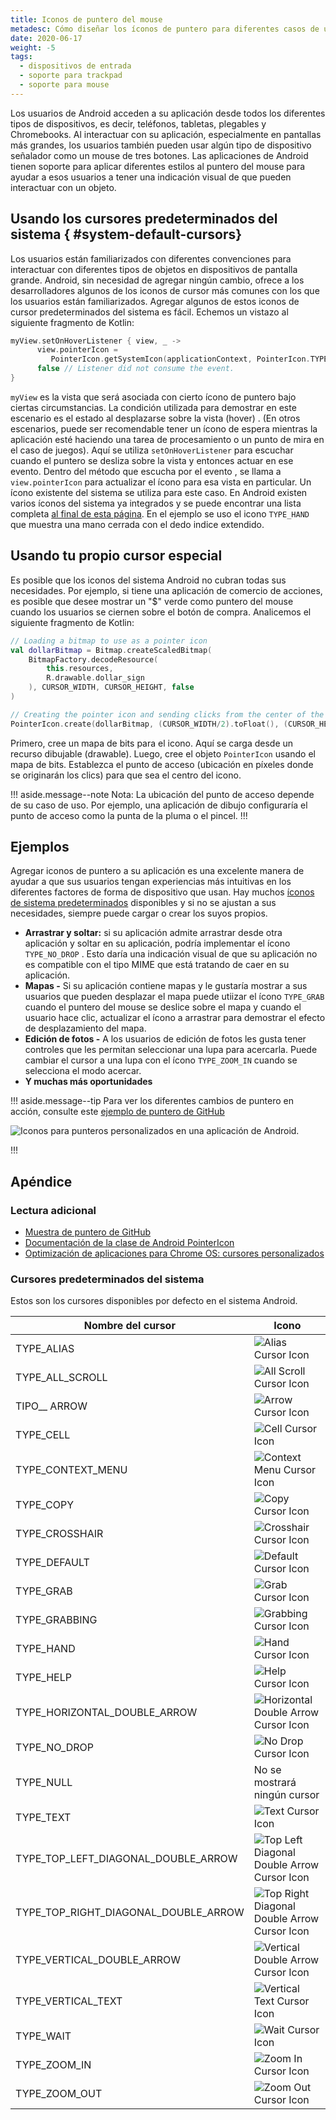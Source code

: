 ```yaml
---
title: Iconos de puntero del mouse
metadesc: Cómo diseñar los íconos de puntero para diferentes casos de uso.
date: 2020-06-17
weight: -5
tags:
  - dispositivos de entrada
  - soporte para trackpad
  - soporte para mouse
---
```


Los usuarios de Android acceden a su aplicación desde todos los diferentes tipos de dispositivos, es decir, teléfonos, tabletas, plegables y Chromebooks. Al interactuar con su aplicación, especialmente en pantallas más grandes, los usuarios también pueden usar algún tipo de dispositivo señalador como un mouse de tres botones. Las aplicaciones de Android tienen soporte para aplicar diferentes estilos al puntero del mouse para ayudar a esos usuarios a tener una indicación visual de que pueden interactuar con un objeto.

## Usando los cursores predeterminados del sistema { #system-default-cursors}

Los usuarios están familiarizados con diferentes convenciones para interactuar con diferentes tipos de objetos en dispositivos de pantalla grande. Android, sin necesidad de agregar ningún cambio, ofrece a los desarrolladores algunos de los iconos de cursor más comunes con los que los usuarios están familiarizados. Agregar algunos de estos iconos de cursor predeterminados del sistema es fácil. Echemos un vistazo al siguiente fragmento de Kotlin:

```kotlin {title="Sample Kotlin" .code-figure}
myView.setOnHoverListener { view, _ ->
      view.pointerIcon =
         PointerIcon.getSystemIcon(applicationContext, PointerIcon.TYPE_HAND)
      false // Listener did not consume the event.
}
```

`myView` es la vista que será asociada con cierto ícono de puntero bajo ciertas circumstancias. La condición utilizada para demostrar en este escenario es el estado al desplazarse sobre la vista (hover) . (En otros escenarios, puede ser recomendable tener un ícono de espera mientras la aplicación esté haciendo una tarea de procesamiento o un punto de mira en el caso de juegos). Aquí se utiliza `setOnHoverListener` para escuchar cuando el puntero se desliza sobre la vista y entonces actuar en ese evento. Dentro del método que escucha por el evento , se llama a `view.pointerIcon` para actualizar el ícono para esa vista en particular. Un ícono existente del sistema se utiliza para este caso. En Android existen varios íconos del sistema ya integrados y se puede encontrar una lista completa [al final de esta página](/{{locale.code}}/android/pointer-styling#system-default-cursors). En el ejemplo se uso el icono `TYPE_HAND` que muestra una mano cerrada con el dedo indice extendido.

## Usando tu propio cursor especial

Es posible que los iconos del sistema Android no cubran todas sus necesidades. Por ejemplo, si tiene una aplicación de comercio de acciones, es posible que desee mostrar un "\$" verde como puntero del mouse cuando los usuarios se ciernen sobre el botón de compra. Analicemos el siguiente fragmento de Kotlin:

```kotlin {title="Sample Kotlin" .code-figure}
// Loading a bitmap to use as a pointer icon
val dollarBitmap = Bitmap.createScaledBitmap(
    BitmapFactory.decodeResource(
        this.resources,
        R.drawable.dollar_sign
    ), CURSOR_WIDTH, CURSOR_HEIGHT, false
)

// Creating the pointer icon and sending clicks from the center of the mouse icon
PointerIcon.create(dollarBitmap, (CURSOR_WIDTH/2).toFloat(), (CURSOR_HEIGHT/2).toFloat())
```

Primero, cree un mapa de bits para el icono. Aquí se carga desde un recurso dibujable (drawable). Luego, cree el objeto `PointerIcon` usando el mapa de bits. Establezca el punto de acceso (ubicación en píxeles donde se originarán los clics) para que sea el centro del icono.

!!! aside.message--note
Nota: La ubicación del punto de acceso depende de su caso de uso. Por ejemplo, una aplicación de dibujo configuraría el punto de acceso como la punta de la pluma o el pincel.
!!!

## Ejemplos

Agregar iconos de puntero a su aplicación es una excelente manera de ayudar a que sus usuarios tengan experiencias más intuitivas en los diferentes factores de forma de dispositivo que usan. Hay muchos [íconos de sistema predeterminados](/{{locale.code}}/android/pointer-styling#system-default-cursors) disponibles y si no se ajustan a sus necesidades, siempre puede cargar o crear los suyos propios.

- **Arrastrar y soltar:** si su aplicación admite arrastrar desde otra aplicación y soltar en su aplicación, podría implementar el ícono `TYPE_NO_DROP` . Esto daría una indicación visual de que su aplicación no es compatible con el tipo MIME que está tratando de caer en su aplicación.
- **Mapas -** Si su aplicación contiene mapas y le gustaría mostrar a sus usuarios que pueden desplazar el mapa puede utiizar el ícono `TYPE_GRAB` cuando el puntero del mouse se deslice sobre el mapa y cuando el usuario hace clic, actualizar el ícono a arrastrar para demostrar el efecto de desplazamiento del mapa.
- **Edición de fotos -** A los usuarios de edición de fotos les gusta tener controles que les permitan seleccionar una lupa para acercarla. Puede cambiar el cursor a una lupa con el ícono `TYPE_ZOOM_IN` cuando se selecciona el modo acercar.
- **Y muchas más oportunidades**

!!! aside.message--tip
Para ver los diferentes cambios de puntero en acción, consulte este [ejemplo de puntero de GitHub](https://github.com/chromeos/pointer-icon-sample)

![Iconos para punteros personalizados en una aplicación de Android.](ix://android/pointer-styling/pointer-icon.gif)

!!!

## Apéndice

### Lectura adicional

- [Muestra de puntero de GitHub](https://github.com/chromeos/pointer-icon-sample)
- [Documentación de la clase de Android PointerIcon](https://developer.android.com/reference/android/view/PointerIcon?hl={{locale.code}})
- [Optimización de aplicaciones para Chrome OS: cursores personalizados](https://developer.android.com/topic/arc/optimizing?hl={{locale.code}}#custom-cursors)

### Cursores predeterminados del sistema

Estos son los cursores disponibles por defecto en el sistema Android.

| Nombre del cursor                    | Icono                                                                                                                                                |
| ------------------------------------ | ---------------------------------------------------------------------------------------------------------------------------------------------------- |
| TYPE_ALIAS                           | ![Alias Cursor Icon](ix://android/pointer-styling/Mouse-Pointer0.png 'Cursor de alias')                                                              |
| TYPE_ALL_SCROLL                      | ![All Scroll Cursor Icon](ix://android/pointer-styling/Mouse-Pointer1.png 'Todos los cursores de desplazamiento')                                    |
| TIPO\_\_ ARROW                       | ![Arrow Cursor Icon](ix://android/pointer-styling/Mouse-Pointer2.png 'Cursor de la flecha')                                                          |
| TYPE_CELL                            | ![Cell Cursor Icon](ix://android/pointer-styling/Mouse-Pointer3.png 'Cursor Celular')                                                                |
| TYPE_CONTEXT_MENU                    | ![Context Menu Cursor Icon](ix://android/pointer-styling/Mouse-Pointer4.png 'Cursor del menú contextual')                                            |
| TYPE_COPY                            | ![Copy Cursor Icon](ix://android/pointer-styling/Mouse-Pointer5.png 'Copiar cursor')                                                                 |
| TYPE_CROSSHAIR                       | ![Crosshair Cursor Icon](ix://android/pointer-styling/Mouse-Pointer6.png 'Cursor en forma de cruz')                                                  |
| TYPE_DEFAULT                         | ![Default Cursor Icon](ix://android/pointer-styling/Mouse-Pointer7.png 'Cursor predeterminado')                                                      |
| TYPE_GRAB                            | ![Grab Cursor Icon](ix://android/pointer-styling/Mouse-Pointer8.png 'Agarrar cursor')                                                                |
| TYPE_GRABBING                        | ![Grabbing Cursor Icon](ix://android/pointer-styling/Mouse-Pointer9.png 'Agarrando el cursor')                                                       |
| TYPE_HAND                            | ![Hand Cursor Icon](ix://android/pointer-styling/Mouse-Pointer10.png 'Cursor de mano')                                                               |
| TYPE_HELP                            | ![Help Cursor Icon](ix://android/pointer-styling/Mouse-Pointer11.png 'Cursor de ayuda')                                                              |
| TYPE_HORIZONTAL_DOUBLE_ARROW         | ![Horizontal Double Arrow Cursor Icon](ix://android/pointer-styling/Mouse-Pointer12.png 'Cursor de doble flecha horizontal')                         |
| TYPE_NO_DROP                         | ![No Drop Cursor Icon](ix://android/pointer-styling/Mouse-Pointer13.png 'Sin cursor de caída')                                                       |
| TYPE_NULL                            | No se mostrará ningún cursor                                                                                                                         |
| TYPE_TEXT                            | ![Text Cursor Icon](ix://android/pointer-styling/Mouse-Pointer14.png 'Cursor de texto')                                                              |
| TYPE_TOP_LEFT_DIAGONAL_DOUBLE_ARROW  | ![Top Left Diagonal Double Arrow Cursor Icon](ix://android/pointer-styling/Mouse-Pointer15.png 'Cursor de doble flecha diagonal superior izquierda') |
| TYPE_TOP_RIGHT_DIAGONAL_DOUBLE_ARROW | ![Top Right Diagonal Double Arrow Cursor Icon](ix://android/pointer-styling/Mouse-Pointer16.png 'Cursor de doble flecha diagonal superior derecha')  |
| TYPE_VERTICAL_DOUBLE_ARROW           | ![Vertical Double Arrow Cursor Icon](ix://android/pointer-styling/Mouse-Pointer17.png 'Cursor vertical de doble flecha')                             |
| TYPE_VERTICAL_TEXT                   | ![Vertical Text Cursor Icon](ix://android/pointer-styling/Mouse-Pointer18.png 'Cursor de texto vertical')                                            |
| TYPE_WAIT                            | ![Wait Cursor Icon](ix://android/pointer-styling/Mouse-Pointer19.gif 'Espera cursor')                                                                |
| TYPE_ZOOM_IN                         | ![Zoom In Cursor Icon](ix://android/pointer-styling/Mouse-Pointer20.png 'Acercar el cursor')                                                         |
| TYPE_ZOOM_OUT                        | ![Zoom Out Cursor Icon](ix://android/pointer-styling/Mouse-Pointer21.png 'Alejar el cursor')                                                         |
